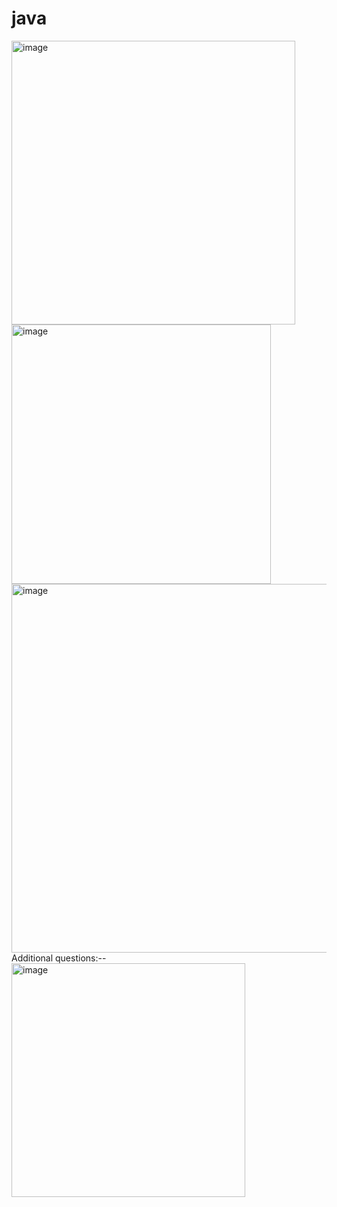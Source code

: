# java
<img width="454" alt="image" src="https://user-images.githubusercontent.com/71543091/162379071-c543d5b1-c56e-44f8-bba9-39efec5119ca.png">
<img width="415" alt="image" src="https://user-images.githubusercontent.com/71543091/162430215-3d208ed9-bcce-4474-a043-07d17f4ef260.png">
<img width="590" alt="image" src="https://user-images.githubusercontent.com/71543091/162430711-eb6e1aa5-c892-4a62-8b69-f1b72d2cb804.png">
Additional questions:--
<img width="374" alt="image" src="https://user-images.githubusercontent.com/71543091/163456350-83486178-d903-4af1-9ecf-5c7f0aa87f11.png">
